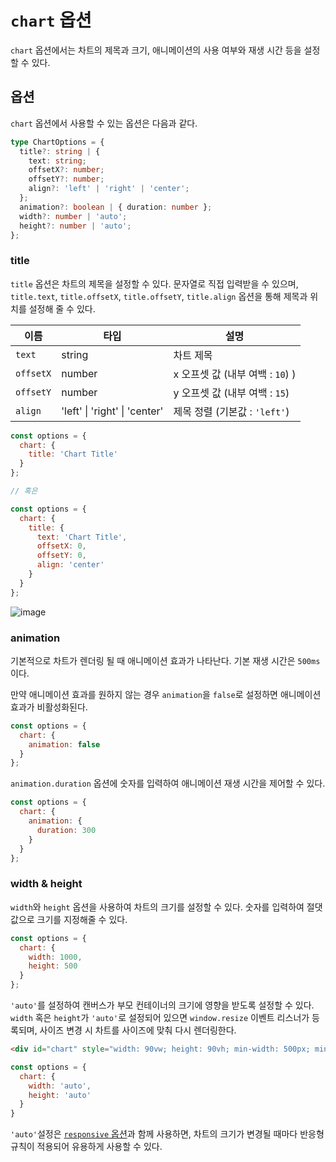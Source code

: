# `chart` 옵션

`chart` 옵션에서는 차트의 제목과 크기, 애니메이션의 사용 여부와 재생 시간 등을 설정할 수 있다.

## 옵션
`chart` 옵션에서 사용할 수 있는 옵션은 다음과 같다.

```ts
type ChartOptions = {
  title?: string | {
    text: string;
    offsetX?: number;
    offsetY?: number;
    align?: 'left' | 'right' | 'center';
  };
  animation?: boolean | { duration: number };
  width?: number | 'auto';
  height?: number | 'auto';
};
```

### title

`title` 옵션은 차트의 제목을 설정할 수 있다. 문자열로 직접 입력받을 수 있으며, `title.text`, `title.offsetX`, `title.offsetY`, `title.align` 옵션을 통해 제목과 위치를 설정해 줄 수 있다.

| 이름 | 타입 | 설명 |
| --- | --- | --- |
| `text` | string | 차트 제목 |
| `offsetX` | number | x 오프셋 값 (내부 여백 : `10`) ) |
| `offsetY` | number | y 오프셋 값 (내부 여백 : `15`) |
| `align` | 'left' \| 'right' \| 'center' | 제목 정렬 (기본값 : `'left'`) |

```js
const options = {
  chart: {
    title: 'Chart Title'
  }
};

// 혹은

const options = {
  chart: {
    title: {
      text: 'Chart Title',
      offsetX: 0,
      offsetY: 0,
      align: 'center'
    }
  }
};
```

![image](https://user-images.githubusercontent.com/43128697/102858963-7a11a480-446e-11eb-94ac-0008113fe5f5.png)


### animation

기본적으로 차트가 렌더링 될 때 애니메이션 효과가 나타난다. 기본 재생 시간은 `500ms`이다.

만약 애니메이션 효과를 원하지 않는 경우 `animation`을 `false`로 설정하면 애니메이션 효과가 비활성화된다.

```js
const options = {
  chart: {
    animation: false
  }
};
```

`animation.duration` 옵션에 숫자를 입력하여 애니메이션 재생 시간을 제어할 수 있다.

```js
const options = {
  chart: {
    animation: {
      duration: 300
    }
  }
};
```

### width & height

`width`와 `height` 옵션을 사용하여 차트의 크기를 설정할 수 있다.
숫자를 입력하여 절댓값으로 크기를 지정해줄 수 있다.

```js
const options = {
  chart: {
    width: 1000,
    height: 500
  }
};
```

`'auto'`를 설정하여 캔버스가 부모 컨테이너의 크기에 영향을 받도록 설정할 수 있다. `width` 혹은 `height`가 `'auto'`로 설정되어 있으면 `window.resize` 이벤트 리스너가 등록되며, 사이즈 변경 시 차트를 사이즈에 맞춰 다시 렌더링한다.

```html
<div id="chart" style="width: 90vw; height: 90vh; min-width: 500px; min-height: 300px;">
```

```js
const options = {
  chart: {
    width: 'auto',
    height: 'auto'
  }
}
```

`'auto'`설정은 [`responsive` 옵션](./common-responsive-options.md)과 함께 사용하면, 차트의 크기가 변경될 때마다 반응형 규칙이 적용되어 유용하게 사용할 수 있다.
